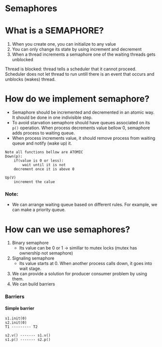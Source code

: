 # Semaphores

# What is a SEMAPHORE?

1. When you create one, you can initialize to any value
2. You can only change its state by using increment and decrement
3. When a thread increments a semaphore one of the waiting threads gets unblocked

Thread is blocked: thread tells a scheduler that it cannot proceed. Scheduler does not let thread to run untill there is an event that occurs and unblocks (wakes) thread.

# How do we implement semaphore?

- Semaphore should be incremented and decremented in an atomic way. It should be done in one indivisible step.
- To avoid starvation semaphore should have queues associated on its ```p()``` operation. When process decrements value bellow 0, semaphore adds process to waiting queue.
- When process increments value, it should remove process from waiting queue and 
notify (wake up) it.

```
Note all functions bellow are ATOMIC
Down(p):
    if(value is 0 or less):
        wait until it is not
    decrement once it is above 0

Up(V)
    increment the calue

```
### Note:

* We can arrange waiting queue based on different rules. For example, we can make a priority queue.


# How can we use semaphores?

1. Binary semaphore
    * Its value can be 0 or 1 -> simillar to mutex locks (mutex has ownership not semaphore)
2. Signaling semaphore
    * Its value starts at 0. When another process calls down, it goes into wait stage. 
3. We can provide a solution for producer consumer problem by using them.
4. We can build barriers

### Barriers 
#### Simple barrier

```
s1.init(0)
s2.init(0)
T1 --------- T2

s2.v() ------- s1.v()
s1.p() ------- s2.p()       
```


